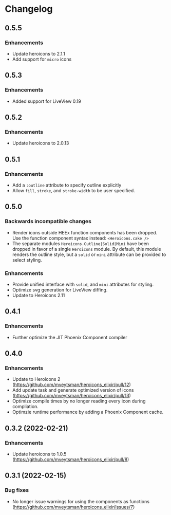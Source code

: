 # Changelog
## 0.5.5
### Enhancements
 -  Update heroicons to 2.1.1
 -  Add support for `micro` icons

## 0.5.3
### Enhancements
 - Added support for LiveView 0.19

## 0.5.2
### Enhancements
 -  Update heroicons to 2.0.13

## 0.5.1
### Enhancements
- Add a `:outline` attribute to specify outline explicitly
- Allow `fill`, `stroke`, and `stroke-width` to be user specified.

## 0.5.0

### Backwards incompatible changes
- Render icons outside HEEx function components has been dropped. Use the function component syntax instead: `<Heroicons.cake />`
- The separate modules `Heroicons.Outline|Solid|Mini` have been dropped in favor of a single `Heroicons` module.
  By default, this module renders the outline style, but a `solid` or `mini` attribute can be provided to
  select styling.

### Enhancements
- Provide unified interface with `solid`, and `mini` attributes for styling.
- Optimize svg generation for LiveView diffing.
- Update to Heroicons 2.11

## 0.4.1

### Enhancements
- Further optimize the JIT Phoenix Component compiler

## 0.4.0
### Enhancements
- Update to Heroicons 2 (https://github.com/mveytsman/heroicons_elixir/pull/12)
- Add update task and generate optimized version of icons (https://github.com/mveytsman/heroicons_elixir/pull/13)
- Optimize compile times by no longer reading every icon during compliation.
- Optimzie runtime performance by adding a Phoenix Component cache.

## 0.3.2 (2022-02-21)

### Enhancements
  - Update heroicons to 1.0.5 (https://github.com/mveytsman/heroicons_elixir/pull/8)


## 0.3.1 (2022-02-15)

### Bug fixes
  - No longer issue warnings for using the components as functions (https://github.com/mveytsman/heroicons_elixir/issues/7)
